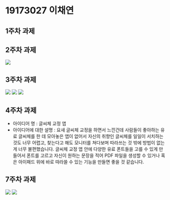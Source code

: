 # 19173027 이채연

## 1주차 과제

## 2주차 과제
 <img width="" height="" src="./png/2주차.jpg"></img>

## 3주차 과제
 <img width="" height="" src="./png/3주차버튼.jpg"></img>
 <img width="" height="" src="./png/3주차네이버.jpg"></img>
 <img width="" height="" src="./png/3주차전화.jpg"></img>

## 4주차 과제
 - 아이디어 명 : 글씨체 교정 앱
 - 아이디어에 대한 설명 : 요새 글씨체 교정을 하면서 느낀건데 사람들이 좋아하는 유료 글씨체를 한 데 모아놓은 앱이 없어서 자신의 취향인 글씨체를 일일이 서치하는 것도 너무 어렵고, 찾는다고 해도 모니터를 쳐다보며 따라쓰는 것 밖에 방법이 없는 게 너무 불편했습니다. 글씨체 교정 앱 안에 다양한 유료 폰트들을 고를 수 있게 만들어서 폰트를 고르고 자신이 원하는 문장을 적어 PDF 파일을 생성할 수 있거나 혹은 아이패드 위에 바로 따라쓸 수 있는 기능을 만들면 좋을 것 같습니다. 

## 7주차 과제
 <img width="" height="" src="./png/7주차강아지.jpg"></img>
 <img width="" height="" src="./png/7주차고양이.jpg"></img>
